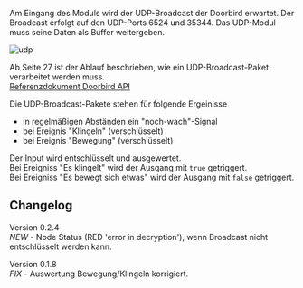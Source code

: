 Am Eingang des Moduls wird der UDP-Broadcast der Doorbird erwartet. Der Broadcast erfolgt auf den UDP-Ports 6524 und 35344. Das UDP-Modul muss seine Daten als Buffer weitergeben.

![udp](images/udp.jpg)

Ab Seite 27 ist der Ablauf beschrieben, wie ein UDP-Broadcast-Paket verarbeitet werden muss.  
[Referenzdokument Doorbird API](https://www.doorbird.com/downloads/api_lan.pdf)

Die UDP-Broadcast-Pakete stehen für folgende Ergeinisse
- in regelmäßigen Abständen ein "noch-wach"-Signal
- bei Ereignis "Klingeln" (verschlüsselt)
- bei Ereignis "Bewegung" (verschlüsselt)

Der Input wird entschlüsselt und ausgewertet.  
Bei Ereigniss "Es klingelt" wird der Ausgang mit `true` getriggert.  
Bei Ereigniss "Es bewegt sich etwas" wird der Ausgang mit `false` getriggert.  


## Changelog
Version 0.2.4  
*NEW* - Node Status (RED 'error in decryption'), wenn Broadcast nicht entschlüsselt werden kann.

Version 0.1.8  
*FIX* - Auswertung Bewegung/Klingeln korrigiert.

